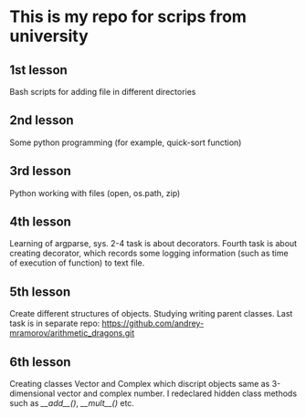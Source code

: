 # This is my repo for scrips from university

## 1st lesson
Bash scripts for adding file in different directories

## 2nd lesson
Some python programming (for example, quick-sort function)

## 3rd lesson
Python working with files (open, os.path, zip)

## 4th lesson
Learning of argparse, sys. 2-4 task is about decorators. Fourth task is about creating decorator, which records some logging information (such as time of execution of function) to text file.

## 5th lesson
Create different structures of objects. Studying writing parent classes. Last task is in separate repo: https://github.com/andrey-mramorov/arithmetic_dragons.git

## 6th lesson
Creating classes Vector and Complex which discript objects same as 3-dimensional vector and complex number. I redeclared hidden class methods such as *\_\_add\_\_()*, *\_\_mult\_\_()* etc. 
